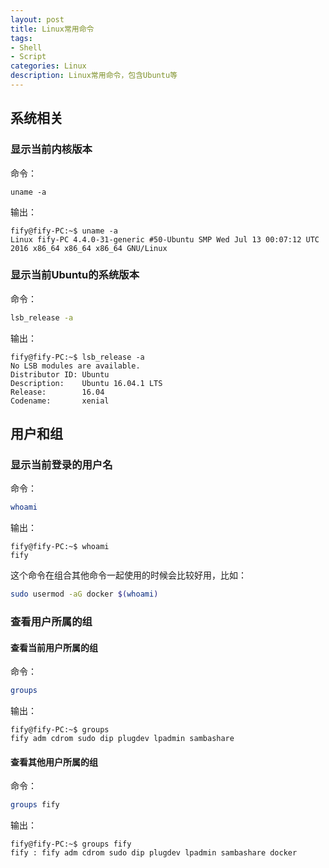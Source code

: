 ```yaml
---
layout: post
title: Linux常用命令
tags:
- Shell
- Script
categories: Linux
description: Linux常用命令，包含Ubuntu等
---
```


## 系统相关

### 显示当前内核版本
命令：
```
uname -a
```
输出：
```
fify@fify-PC:~$ uname -a
Linux fify-PC 4.4.0-31-generic #50-Ubuntu SMP Wed Jul 13 00:07:12 UTC 2016 x86_64 x86_64 x86_64 GNU/Linux
```

### 显示当前Ubuntu的系统版本

命令：

```bash
lsb_release -a
```

输出：
```
fify@fify-PC:~$ lsb_release -a
No LSB modules are available.
Distributor ID: Ubuntu
Description:    Ubuntu 16.04.1 LTS
Release:        16.04
Codename:       xenial
```

## 用户和组

### 显示当前登录的用户名

命令：
```bash
whoami
```
输出：
```
fify@fify-PC:~$ whoami
fify
```
这个命令在组合其他命令一起使用的时候会比较好用，比如：
```bash
sudo usermod -aG docker $(whoami)
```

### 查看用户所属的组

#### 查看当前用户所属的组
命令：
```bash
groups
```
输出：
```
fify@fify-PC:~$ groups
fify adm cdrom sudo dip plugdev lpadmin sambashare
```

#### 查看其他用户所属的组
命令：
```bash
groups fify
```
输出：
```
fify@fify-PC:~$ groups fify
fify : fify adm cdrom sudo dip plugdev lpadmin sambashare docker
```
